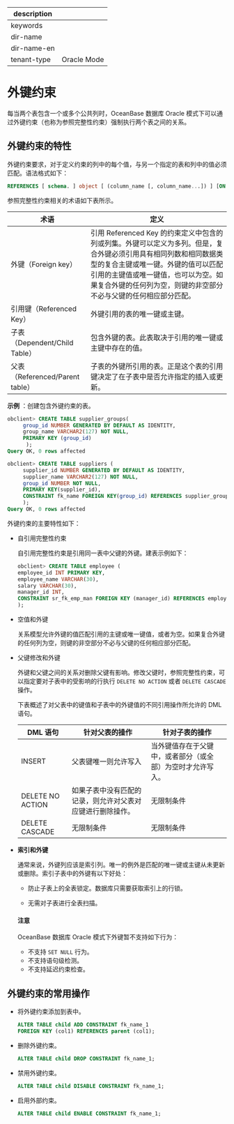 |description||
|---|---|
|keywords||
|dir-name||
|dir-name-en||
|tenant-type|Oracle Mode|

# 外键约束 

每当两个表包含一个或多个公共列时，OceanBase 数据库 Oracle 模式下可以通过外键约束（也称为参照完整性约束）强制执行两个表之间的关系。

## 外键约束的特性 

外键约束要求，对于定义约束的列中的每个值，与另一个指定的表和列中的值必须匹配。语法格式如下：

```sql
REFERENCES [ schema. ] object [ (column_name [, column_name...]) ] [ON DELETE { CASCADE | SET NULL } ]
```

参照完整性约束相关的术语如下表所示。

|             术语              |  定义     |
|-----------------------------|----------------------------------|
| 外键（Foreign key）             | 引用 Referenced Key 的约束定义中包含的列或列集。外键可以定义为多列。但是，复合外键必须引用具有相同列数和相同数据类型的复合主键或唯一键。外键的值可以匹配引用的主键值或唯一键值，也可以为空。如果复合外键的任何列为空，则键的非空部分不必与父键的任何相应部分匹配。 |
| 引用键（Referenced Key）         | 外键引用的表的唯一键或主键。      |
| 子表（Dependent/Child Table）   | 包含外键的表。此表取决于引用的唯一键或主键中存在的值。   |
| 父表（Referenced/Parent table） | 子表的外键所引用的表。正是这个表的引用键决定了在子表中是否允许指定的插入或更新。       |


**示例** ：创建包含外键约束的表。

```sql
obclient> CREATE TABLE supplier_groups(
     group_id NUMBER GENERATED BY DEFAULT AS IDENTITY,
     group_name VARCHAR2(127) NOT NULL,
​     PRIMARY KEY (group_id)  
      );
Query OK, 0 rows affected

obclient> CREATE TABLE suppliers (
     supplier_id NUMBER GENERATED BY DEFAULT AS IDENTITY,
     supplier_name VARCHAR2(127) NOT NULL,
     group_id NUMBER NOT NULL,
     PRIMARY KEY(supplier_id),
     CONSTRAINT fk_name FOREIGN KEY(group_id) REFERENCES supplier_groups(group_id)
     );
Query OK, 0 rows affected
```

外键约束的主要特性如下：

* 自引用完整性约束

  自引用完整性约束是引用同一表中父键的外键。​建表示例如下：

  ```sql
  obclient> CREATE TABLE employee (
  employee_id INT PRIMARY KEY, 
  employee_name VARCHAR(30), 
  salary VARCHAR(30), 
  manager_id INT, 
  CONSTRAINT sr_fk_emp_man FOREIGN KEY (manager_id) REFERENCES employee(employee_id)
  );
  ```

* 空值和外键

  关系模型允许外键的值匹配引用的主键或唯一键值，或者为空。如果复合外键的任何列为空，则键的非空部分不必与父键的任何相应部分匹配。
  
* 父键修改和外键

  外键和父键之间的关系对删除父键有影响。​修改父键时，参照完整性约束，可以指定要对子表中的受影响的行执行 `DELETE NO ACTION` 或者 `DELETE CASCADE` 操作。

  下表概述了对父表中的键值和子表中的外键值的不同引用操作所允许的 DML 语句。
  

  |      DML 语句      |            针对父表的操作            |            针对子表的操作            |
  |------------------|-------------------------------|-------------------------------|
  | INSERT           | 父表键唯一则允许写入                    | 当外键值存在于父键中，或者部分（或全部）为空时才允许写入。 |
  | DELETE NO ACTION | 如果子表中没有匹配的记录，则允许对父表对应键进行删除操作。 | 无限制条件                         |
  | DELETE CASCADE   | 无限制条件                         | 无限制条件                         |

* **索引和外键** 

  通常来说，外键列应该是索引列。唯一的例外是匹配的唯一键或主键从未更新或删除。索引子表中的外键有以下好处：
  * 防止子表上的全表锁定。数据库只需要获取索引上的行锁。

  * 无需对子表进行全表扫描。​

  <main id="notice" type='notice'>
    <h4>注意</h4>
    <p>OceanBase 数据库 Oracle 模式下外键暂不支持如下行为：</p>
    <ul>
    <li>不支持 <code>SET NULL</code> 行为。</li>
    <li>不支持语句级检测。</li>
    <li>不支持延迟约束检查。</li>
    </ul>
  </main>

## 外键约束的常用操作 

* 将外键约束添加到表中。

  ```sql
  ALTER TABLE child ADD CONSTRAINT fk_name_1 
  FOREIGN KEY (col1) REFERENCES parent (col1);
  ```

* 删除外键约束。

  ```sql
  ALTER TABLE child DROP CONSTRAINT fk_name_1; 
  ```

* 禁用外键约束。

  ```sql
  ALTER TABLE child DISABLE CONSTRAINT fk_name_1; 
  ```

* 启用外部约束。

  ```sql
  ALTER TABLE child ENABLE CONSTRAINT fk_name_1;
  ```

  



